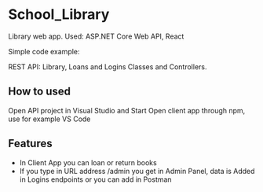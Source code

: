 # School_Library
Library web app. Used: ASP.NET Core Web API, React

Simple code example:

REST API: Library, Loans and Logins Classes and Controllers.

## How to used
Open API project in Visual Studio and Start
Open client app through npm, use for example VS Code

## Features

* In Client App you can loan or return books
* If you type in URL address /admin you get in Admin Panel, data is Added in Logins endpoints or you can add in Postman


